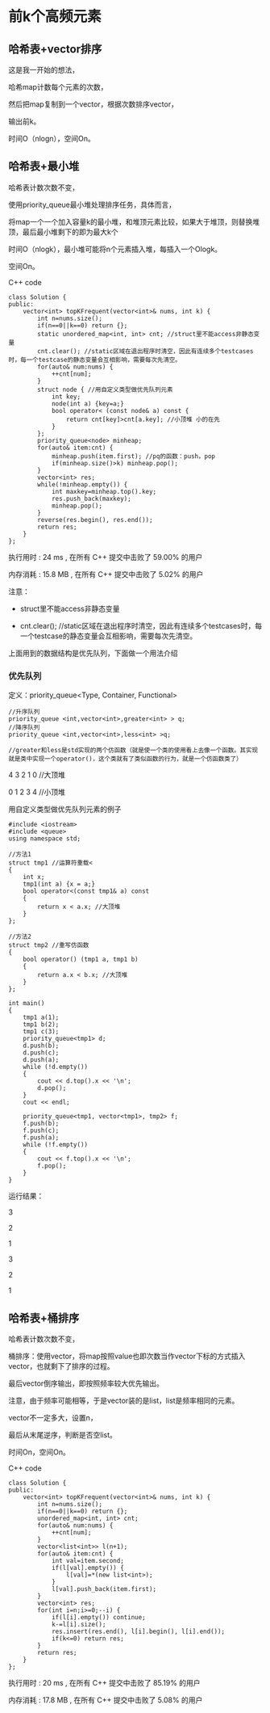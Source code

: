 # 前k个高频元素

## 哈希表+vector排序
这是我一开始的想法，

哈希map计数每个元素的次数，

然后把map复制到一个vector，根据次数排序vector，

输出前k。

时间O（nlogn），空间On。

## 哈希表+最小堆

哈希表计数次数不变，

使用priority_queue最小堆处理排序任务，具体而言，

将map一个一个加入容量k的最小堆，和堆顶元素比较，如果大于堆顶，则替换堆顶，最后最小堆剩下的即为最大k个

时间O（nlogk），最小堆可能将n个元素插入堆，每插入一个Ologk。

空间On。

C++ code
```
class Solution {
public:
    vector<int> topKFrequent(vector<int>& nums, int k) {
        int n=nums.size();
        if(n==0||k==0) return {};
        static unordered_map<int, int> cnt; //struct里不能access非静态变量
        cnt.clear(); //static区域在退出程序时清空，因此有连续多个testcases时，每一个testcase的静态变量会互相影响，需要每次先清空。
        for(auto& num:nums) {
            ++cnt[num];
        }
        struct node { //用自定义类型做优先队列元素
            int key;
            node(int a) {key=a;}
            bool operator< (const node& a) const {
                return cnt[key]>cnt[a.key]; //小顶堆 小的在先 
            }
        };
        priority_queue<node> minheap;
        for(auto& item:cnt) {
            minheap.push(item.first); //pq的函数：push，pop
            if(minheap.size()>k) minheap.pop();
        }
        vector<int> res;
        while(!minheap.empty()) {
            int maxkey=minheap.top().key;
            res.push_back(maxkey);
            minheap.pop();
        }
        reverse(res.begin(), res.end());
        return res;
    }
};
```
执行用时 :
24 ms
, 在所有 C++ 提交中击败了
59.00%
的用户

内存消耗 :
15.8 MB
, 在所有 C++ 提交中击败了
5.02%
的用户

注意：
- struct里不能access非静态变量

- cnt.clear(); //static区域在退出程序时清空，因此有连续多个testcases时，每一个testcase的静态变量会互相影响，需要每次先清空。

上面用到的数据结构是优先队列，下面做一个用法介绍

### 优先队列
定义：priority_queue<Type, Container, Functional>
```
//升序队列
priority_queue <int,vector<int>,greater<int> > q;
//降序队列
priority_queue <int,vector<int>,less<int> >q;

//greater和less是std实现的两个仿函数（就是使一个类的使用看上去像一个函数。其实现就是类中实现一个operator()，这个类就有了类似函数的行为，就是一个仿函数类了）
```

4 3 2 1 0 //大顶堆

0 1 2 3 4 //小顶堆


用自定义类型做优先队列元素的例子
```
#include <iostream>
#include <queue>
using namespace std;

//方法1
struct tmp1 //运算符重载<
{
    int x;
    tmp1(int a) {x = a;}
    bool operator<(const tmp1& a) const
    {
        return x < a.x; //大顶堆
    }
};

//方法2
struct tmp2 //重写仿函数
{
    bool operator() (tmp1 a, tmp1 b) 
    {
        return a.x < b.x; //大顶堆
    }
};

int main() 
{
    tmp1 a(1);
    tmp1 b(2);
    tmp1 c(3);
    priority_queue<tmp1> d;
    d.push(b);
    d.push(c);
    d.push(a);
    while (!d.empty()) 
    {
        cout << d.top().x << '\n';
        d.pop();
    }
    cout << endl;

    priority_queue<tmp1, vector<tmp1>, tmp2> f;
    f.push(b);
    f.push(c);
    f.push(a);
    while (!f.empty()) 
    {
        cout << f.top().x << '\n';
        f.pop();
    }
}
```
运行结果：

3

2

1
 
3

2

1


## 哈希表+桶排序

哈希表计数次数不变，

桶排序：使用vector，将map按照value也即次数当作vector下标的方式插入vector，也就剩下了排序的过程。

最后vector倒序输出，即按照频率较大优先输出。

注意，由于频率可能相等，于是vector装的是list，list是频率相同的元素。

vector不一定多大，设置n，

最后从末尾逆序，判断是否空list。

时间On，空间On。

C++ code
```
class Solution {
public:
    vector<int> topKFrequent(vector<int>& nums, int k) {
        int n=nums.size();
        if(n==0||k==0) return {};
        unordered_map<int, int> cnt;
        for(auto& num:nums) {
            ++cnt[num];
        }
        vector<list<int>> l(n+1);
        for(auto& item:cnt) {
            int val=item.second;
            if(l[val].empty()) {
                l[val]=*(new list<int>);
            }
            l[val].push_back(item.first);
        }
        vector<int> res;
        for(int i=n;i>=0;--i) {
            if(l[i].empty()) continue;
            k-=l[i].size();
            res.insert(res.end(), l[i].begin(), l[i].end());
            if(k<=0) return res;
        }
        return res;
    }
};
```
执行用时 :
20 ms
, 在所有 C++ 提交中击败了
85.19%
的用户

内存消耗 :
17.8 MB
, 在所有 C++ 提交中击败了
5.08%
的用户
